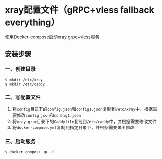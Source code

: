 # xray配置文件（gRPC+vless fallback everything）
使用Docker-compose启动xray grpc+vless服务

## 安装步骤
### 一、创建目录
```shell
$ mkdir /etc/xray
$ mkdir /etc/caddy
```
### 二、写配置文件
1. 将`config`目录下的`config.json`和`config1.json`复制到`/etc/xray`中，根据需要修改`config.json`和`config1.json`
2. 将`xray_grpc`目录下的`Caddyfile`复制到`/etc/caddy`中，并根据需要修改文件
3. 将`docker-compose.yml`复制到指定目录下，并根据需要做出修改
### 三、启动服务
``` bash
$ docker compose up -d
```
